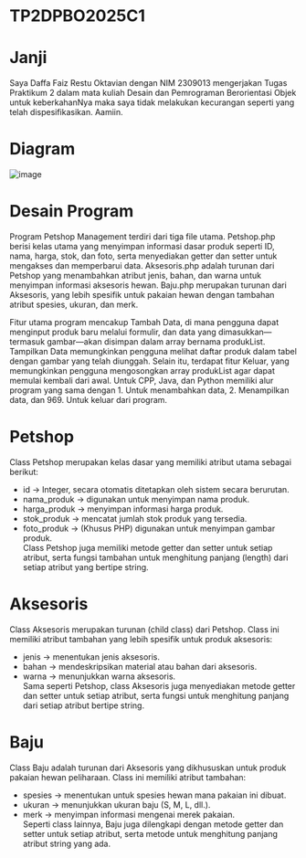 # TP2DPBO2025C1
# Janji
Saya Daffa Faiz Restu Oktavian dengan NIM 2309013 mengerjakan Tugas Praktikum 2 dalam mata kuliah Desain dan Pemrograman Berorientasi Objek untuk keberkahanNya maka saya tidak melakukan kecurangan seperti yang telah dispesifikasikan. Aamiin.
# Diagram
![image](https://github.com/user-attachments/assets/9ea64a3a-88c7-4b54-8cc3-336c62df6f80)
# Desain Program
Program Petshop Management terdiri dari tiga file utama. Petshop.php berisi kelas utama yang menyimpan informasi dasar produk seperti ID, nama, harga, stok, dan foto, serta menyediakan getter dan setter untuk mengakses dan memperbarui data. Aksesoris.php adalah turunan dari Petshop yang menambahkan atribut jenis, bahan, dan warna untuk menyimpan informasi aksesoris hewan. Baju.php merupakan turunan dari Aksesoris, yang lebih spesifik untuk pakaian hewan dengan tambahan atribut spesies, ukuran, dan merk.  

Fitur utama program mencakup Tambah Data, di mana pengguna dapat menginput produk baru melalui formulir, dan data yang dimasukkan—termasuk gambar—akan disimpan dalam array bernama produkList. Tampilkan Data memungkinkan pengguna melihat daftar produk dalam tabel dengan gambar yang telah diunggah. Selain itu, terdapat fitur Keluar, yang memungkinkan pengguna mengosongkan array produkList agar dapat memulai kembali dari awal. Untuk CPP, Java, dan Python memiliki alur program yang sama dengan 1. Untuk menambahkan data, 2. Menampilkan data, dan 969. Untuk keluar dari program.
# Petshop
Class Petshop merupakan kelas dasar yang memiliki atribut utama sebagai berikut:  
- id → Integer, secara otomatis ditetapkan oleh sistem secara berurutan.  
- nama_produk → digunakan untuk menyimpan nama produk.  
- harga_produk → menyimpan informasi harga produk.  
- stok_produk → mencatat jumlah stok produk yang tersedia.  
- foto_produk → (Khusus PHP) digunakan untuk menyimpan gambar produk.  
Class Petshop juga memiliki metode getter dan setter untuk setiap atribut, serta fungsi tambahan untuk menghitung panjang (length) dari setiap atribut yang bertipe string.  
# Aksesoris
Class Aksesoris merupakan turunan (child class) dari Petshop. Class ini memiliki atribut tambahan yang lebih spesifik untuk produk aksesoris:  
- jenis → menentukan jenis aksesoris.  
- bahan → mendeskripsikan material atau bahan dari aksesoris.  
- warna → menunjukkan warna aksesoris.  
Sama seperti Petshop, class Aksesoris juga menyediakan metode getter dan setter untuk setiap atribut, serta fungsi untuk menghitung panjang dari setiap atribut bertipe string.  
# Baju 
Class Baju adalah turunan dari Aksesoris yang dikhususkan untuk produk pakaian hewan peliharaan. Class ini memiliki atribut tambahan:  
- spesies → menentukan untuk spesies hewan mana pakaian ini dibuat.  
- ukuran → menunjukkan ukuran baju (S, M, L, dll.).  
- merk → menyimpan informasi mengenai merek pakaian.  
Seperti class lainnya, Baju juga dilengkapi dengan metode getter dan setter untuk setiap atribut, serta metode untuk menghitung panjang atribut string yang ada.
